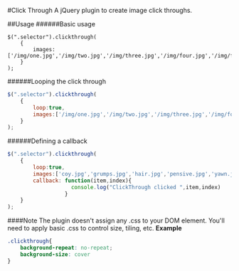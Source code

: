 #Click Through
A jQuery plugin to create image click throughs.

##Usage
######Basic usage
```javscript
$(".selector").clickthrough(
	{	
		images:['/img/one.jpg','/img/two.jpg','/img/three.jpg','/img/four.jpg','/img/five.jpg']
	}
);
```

######Looping the click through
```javascript
$(".selector").clickthrough(
	{	
		loop:true,
		images:['/img/one.jpg','/img/two.jpg','/img/three.jpg','/img/four.jpg','/img/five.jpg']
	}
);
```

######Defining a callback
```javascript
$(".selector").clickthrough(
	{	
		loop:true,
		images:['coy.jpg','grumps.jpg','hair.jpg','pensive.jpg','yawn.jpg'],
		callback: function(item,index){ 
					console.log("ClickThrough clicked ",item,index)
				  }
	}
);
```

####Note
The plugin doesn't assign any .css to your DOM element. You'll need to apply basic .css to control size, tiling, etc.
**Example**
```css
.clickthrough{
	background-repeat: no-repeat;
	background-size: cover
}
```